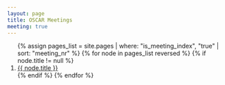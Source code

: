 ```yaml
---
layout: page
title: OSCAR Meetings
meeting: true
---
```


<ol reversed>
    {% assign pages_list = site.pages | where: "is_meeting_index", "true" | sort: "meeting_nr" %}
    {% for node in pages_list reversed %}
        {% if node.title != null %}
            <li><a href="{{ node.url  | relative_url }}">{{ node.title }}</a></li>
        {% endif %}
    {% endfor %}
</ol>
